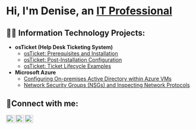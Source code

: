 <h1>Hi, I'm Denise, an <a href="https://linkedin.com/in/Josh">IT Professional</a></h1>

<h2>👨‍💻 Information Technology Projects:</h2>

- <b>osTicket (Help Desk Ticketing System)</b>
  - [osTicket: Prerequisites and Installation](https://github.com/denisehenderson/osticket-prereqs)
  - [osTicket: Post-Installation Configuration](https://github.com/denisehenderson/post-install-config)
  - [osTicket: Ticket Lifecycle Examples](https://github.com/denisehenderson/ticket-lifecycle)
- <b>Microsoft Azure</b>
  - [Configuring On-premises Active Directory within Azure VMs](https://github.com/denisehenderson/configure-ad)
  - [Network Security Groups (NSGs) and Inspecting Network Protocols](https://github.com/denisehenderson/azure-network-protocols)

<h2>🤳Connect with me:</h2>

[<img align="left" alt="Josh | Twitter" width="22px" src="https://cdn.jsdelivr.net/npm/simple-icons@v3/icons/twitter.svg" />][twitter]
[<img align="left" alt="Josh | LinkedIn" width="22px" src="https://cdn.jsdelivr.net/npm/simple-icons@v3/icons/linkedin.svg" />][linkedin]
[<img align="left" alt="Josh | Instagram" width="22px" src="https://cdn.jsdelivr.net/npm/simple-icons@v3/icons/instagram.svg" />][instagram]

[twitter]: https://twitter.com/Josh
[instagram]: https://www.instagram.com/Josh
[linkedin]: https://linkedin.com/in/Josh
